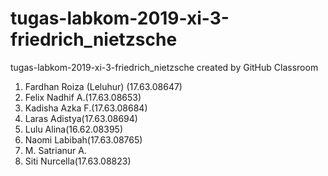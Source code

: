 # tugas-labkom-2019-xi-3-friedrich_nietzsche
tugas-labkom-2019-xi-3-friedrich_nietzsche created by GitHub Classroom
1. Fardhan Roiza (Leluhur) (17.63.08647)
2. Felix Nadhif A.(17.63.08653)
3. Kadisha Azka F.(17.63.08684)
4. Laras Adistya(17.63.08694)
5. Lulu Alina(16.62.08395)
6. Naomi Labibah(17.63.08765)
7. M. Satrianur A.
8. Siti Nurcella(17.63.08823)
